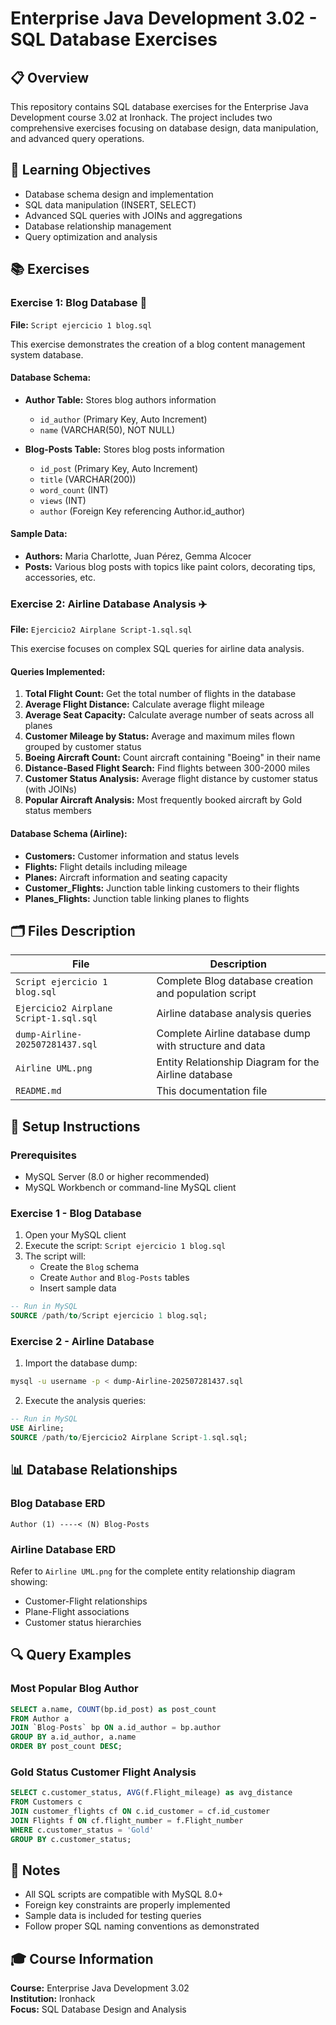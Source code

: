 # Enterprise Java Development 3.02 - SQL Database Exercises

## 📋 Overview
This repository contains SQL database exercises for the Enterprise Java Development course 3.02 at Ironhack. The project includes two comprehensive exercises focusing on database design, data manipulation, and advanced query operations.

## 🎯 Learning Objectives
- Database schema design and implementation
- SQL data manipulation (INSERT, SELECT)
- Advanced SQL queries with JOINs and aggregations
- Database relationship management
- Query optimization and analysis

## 📚 Exercises

### Exercise 1: Blog Database 📝
**File:** `Script ejercicio 1 blog.sql`

This exercise demonstrates the creation of a blog content management system database.

#### Database Schema:
- **Author Table:** Stores blog authors information
  - `id_author` (Primary Key, Auto Increment)
  - `name` (VARCHAR(50), NOT NULL)

- **Blog-Posts Table:** Stores blog posts information
  - `id_post` (Primary Key, Auto Increment)
  - `title` (VARCHAR(200))
  - `word_count` (INT)
  - `views` (INT)
  - `author` (Foreign Key referencing Author.id_author)

#### Sample Data:
- **Authors:** Maria Charlotte, Juan Pérez, Gemma Alcocer
- **Posts:** Various blog posts with topics like paint colors, decorating tips, accessories, etc.

### Exercise 2: Airline Database Analysis ✈️
**File:** `Ejercicio2 Airplane Script-1.sql.sql`

This exercise focuses on complex SQL queries for airline data analysis.

#### Queries Implemented:
1. **Total Flight Count:** Get the total number of flights in the database
2. **Average Flight Distance:** Calculate average flight mileage
3. **Average Seat Capacity:** Calculate average number of seats across all planes
4. **Customer Mileage by Status:** Average and maximum miles flown grouped by customer status
5. **Boeing Aircraft Count:** Count aircraft containing "Boeing" in their name
6. **Distance-Based Flight Search:** Find flights between 300-2000 miles
7. **Customer Status Analysis:** Average flight distance by customer status (with JOINs)
8. **Popular Aircraft Analysis:** Most frequently booked aircraft by Gold status members

#### Database Schema (Airline):
- **Customers:** Customer information and status levels
- **Flights:** Flight details including mileage
- **Planes:** Aircraft information and seating capacity
- **Customer_Flights:** Junction table linking customers to their flights
- **Planes_Flights:** Junction table linking planes to flights

## 🗂️ Files Description

| File | Description |
|------|-------------|
| `Script ejercicio 1 blog.sql` | Complete Blog database creation and population script |
| `Ejercicio2 Airplane Script-1.sql.sql` | Airline database analysis queries |
| `dump-Airline-202507281437.sql` | Complete Airline database dump with structure and data |
| `Airline UML.png` | Entity Relationship Diagram for the Airline database |
| `README.md` | This documentation file |

## 🚀 Setup Instructions

### Prerequisites
- MySQL Server (8.0 or higher recommended)
- MySQL Workbench or command-line MySQL client

### Exercise 1 - Blog Database
1. Open your MySQL client
2. Execute the script: `Script ejercicio 1 blog.sql`
3. The script will:
   - Create the `Blog` schema
   - Create `Author` and `Blog-Posts` tables
   - Insert sample data

```sql
-- Run in MySQL
SOURCE /path/to/Script ejercicio 1 blog.sql;
```

### Exercise 2 - Airline Database
1. Import the database dump:
```bash
mysql -u username -p < dump-Airline-202507281437.sql
```

2. Execute the analysis queries:
```sql
-- Run in MySQL
USE Airline;
SOURCE /path/to/Ejercicio2 Airplane Script-1.sql.sql;
```

## 📊 Database Relationships

### Blog Database ERD
```
Author (1) ----< (N) Blog-Posts
```

### Airline Database ERD
Refer to `Airline UML.png` for the complete entity relationship diagram showing:
- Customer-Flight relationships
- Plane-Flight associations
- Customer status hierarchies

## 🔍 Query Examples

### Most Popular Blog Author
```sql
SELECT a.name, COUNT(bp.id_post) as post_count
FROM Author a
JOIN `Blog-Posts` bp ON a.id_author = bp.author
GROUP BY a.id_author, a.name
ORDER BY post_count DESC;
```

### Gold Status Customer Flight Analysis
```sql
SELECT c.customer_status, AVG(f.Flight_mileage) as avg_distance
FROM Customers c
JOIN customer_flights cf ON c.id_customer = cf.id_customer
JOIN Flights f ON cf.flight_number = f.Flight_number
WHERE c.customer_status = 'Gold'
GROUP BY c.customer_status;
```

## 📝 Notes
- All SQL scripts are compatible with MySQL 8.0+
- Foreign key constraints are properly implemented
- Sample data is included for testing queries
- Follow proper SQL naming conventions as demonstrated

## 🎓 Course Information
**Course:** Enterprise Java Development 3.02  
**Institution:** Ironhack  
**Focus:** SQL Database Design and Analysis
